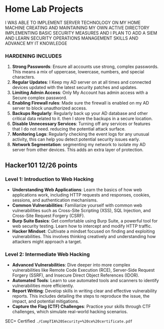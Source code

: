 # Home Lab Projects

 I WAS ABLE TO IMPLEMENT SERVER TECHNOLOGY ON MY HOME MACHINE CREATING AND MAINTAINING MY OWN ACTIVE DIRECTORY IMPLEMENTING BASIC SECURITY MEASURES AND I PLAN TO ADD A SIEM AND LEARN SECURITY OPERATIONS MANAGEMENT SKILLS AND ADVANCE MY IT KNOWLEDGE

### HARDENING INCLUDES
1. **Strong Passwords**: Ensure all accounts use strong, complex passwords. This means a mix of uppercase, lowercase, numbers, and special characters.
2. **Regular Updates**: I Keep my AD server on at all times and connected devices updated with the latest security patches and updates.
3. **Limiting Admin Access**: Only My Account has admin access with a Secure complex password.
4. **Enabling Firewall rules**: Made sure the firewall is enabled on my AD server to block unauthorized access.
5. **Backups Regularly**: Regularly back up your AD database and other critical data related to it. then I store the backups in a secure location.
6. **Disable Unnecessary Services**: Turning off any services or features that I do not need. reducing the potential attack surface.
7. **Monitoring Logs**: Regularly checking the event logs for any unusual activity, this can help you detect potential security issues early.
8. **Network Segmentation**: segmenting my network to isolate my AD server from other devices. This adds an extra layer of protection.

## Hacker101 12/26 points

### Level 1: Introduction to Web Hacking
- **Understanding Web Applications**: Learn the basics of how web applications work, including HTTP requests and responses, cookies, sessions, and authentication mechanisms.
- **Common Vulnerabilities**: Familiarize yourself with common web vulnerabilities such as Cross-Site Scripting (XSS), SQL Injection, and Cross-Site Request Forgery (CSRF).
- **Burp Suite Basics**: Get comfortable using Burp Suite, a powerful tool for web security testing. Learn how to intercept and modify HTTP traffic.
- **Hacker Mindset**: Cultivate a mindset focused on finding and exploiting vulnerabilities. This involves thinking creatively and understanding how attackers might approach a target.

### Level 2: Intermediate Web Hacking
- **Advanced Vulnerabilities**: Dive deeper into more complex vulnerabilities like Remote Code Execution (RCE), Server-Side Request Forgery (SSRF), and Insecure Direct Object References (IDOR).
- **Automated Tools**: Learn to use automated tools and scanners to identify vulnerabilities more efficiently.
- **Report Writing**: Develop skills in writing clear and effective vulnerability reports. This includes detailing the steps to reproduce the issue, the impact, and potential mitigations.
- **Capture the Flag (CTF) Challenges**: Practice your skills through CTF challenges, which simulate real-world hacking scenarios.

SEC+ Certified `./CompTIA%20Security+%20ce%20certificate.pdf`
